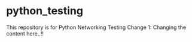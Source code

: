 # python_testing
This repository is for Python Networking Testing
Change 1: Changing the content here..!! 
